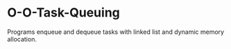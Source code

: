 # O-O-Task-Queuing


Programs enqueue and dequeue tasks with linked list and dynamic memory allocation.
